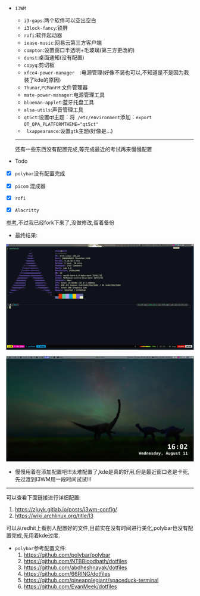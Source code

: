 - `i3WM`

  - `i3-gaps`:两个软件可以空出空白
  - `i3lock-fancy`:锁屏
  - `rofi`:软件起动器
  - `iease-music`:网易云第三方客户端
  - `compton`:设置窗口半透明+毛玻璃(第三方更改的)
  - `dunst`:桌面通知(没有配置)
  - `copyq`:剪切板
  - `xfce4-power-manager  `:电源管理(好像不装也可以,不知道是不是因为我装了kde的原因)
  - `Thunar`,`PCManFM`:文件管理器
  - `mate-power-manager`:电源管理工具
  - `blueman-applet`:蓝牙托盘工具
  - `alsa-utils`:声音管理工具
  - `qt5ct`:设置qt主题：将` /etc/environment`添加：`export QT_QPA_PLATFORMTHEME="qt5ct"`
  - ` lxappearance`:设置`gtk`主题(好像是…)

  ---

  还有一些东西没有配置完成,等完成最近的考试再来慢慢配置

- Todo

- [x] `polybar`没有配置完成

- [x] `picom` 混成器

- [x] `rofi`

- [x] `Alacritty`

[参考](https://github.com/aeghn/prettyi3),不过我已经fork下来了,没做修改,留着备份

- 最终结果:

![](./Img/desktop.jpg)

![desktop2](./Img/desktop1.png)

- 慢慢用着在添加配置吧!!!太难配置了,kde是真的好用,但是最近窗口老是卡死,先过渡到I3WM用一段时间试试!!!

---

可以查看下面链接进行详细配置:

1. https://zjuyk.gitlab.io/posts/i3wm-config/
2. https://wiki.archlinux.org/title/I3

可以从redhit上看别人配置好的文件,目前实在没有时间进行美化,polybar也没有配置完成,先用着kde过度.



- `polybar`参考配置文件:
  1. https://github.com/polybar/polybar
  2. https://github.com/NTBBloodbath/dotfiles
  3. https://github.com/abdheshnayak/dotfiles
  4. https://github.com/66RING/dotfiles
  5. https://github.com/pineapplegiant/spaceduck-terminal
  6. https://github.com/EvanMeek/dotfiles 
